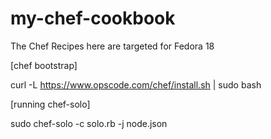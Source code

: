 my-chef-cookbook
================

The Chef Recipes here are targeted for Fedora 18

[chef bootstrap]

curl -L https://www.opscode.com/chef/install.sh | sudo bash

[running chef-solo]

sudo chef-solo -c solo.rb -j node.json
